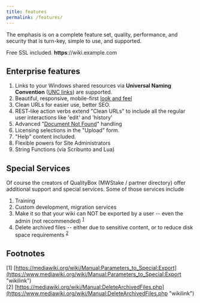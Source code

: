 ```yaml
---
title: features
permalink: /features/
---
```


The emphasis is on a complete feature set, quality, performance, and security that is turn-key, simple to use, and supported.


Free SSL included. **https**://wiki.example.com


Enterprise features
-------------------

1. Links to your Windows shared resources via **Universal Naming Convention** ([UNC links](https://mediawiki.org/wiki/UNC_links)) are supported.
1. Beautiful, responsive, mobile-first [look and feel](/look_and_feel)
1. Clean URLs for easier use, better SEO.
1. REST-like action verbs extend "Clean URLs" to include all the regular user interactions like 'edit' and 'history'
1. Advanced "[Document Not Found](https://freephile.com/wiki/404)" handling
1. Licensing selections in the "Upload" form.
1. "Help" content included. 
1. Flexible powers for Site Administrators
1. String Functions (via Scribunto and Lua)


Special Services
----------------

Of course the creators of QualityBox (MWStake / partner directory) offer additional support and special services. Some of those services include

1. Training
1. Custom development, migration services
1. Make it so that your wiki can NOT be exported by a user -- even the admin (not recommended) <sup>[1](#footnote1)</sup>
1. Delete archived files -- either due to sensitive content, or to reduce disk space requirements <sup>[2](#footnote2)</sup>


Footnotes
---------

 
<a name="footnote1">[1]</a> [https://mediawiki.org/wiki/Manual:Parameters_to_Special:Export](https://www.mediawiki.org/wiki/Manual:Parameters_to_Special:Export "wikilink")  
<a name="footnote2">[2]</a> [https://mediawiki.org/wiki/Manual:DeleteArchivedFiles.php](https://www.mediawiki.org/wiki/Manual:DeleteArchivedFiles.php "wikilink")  